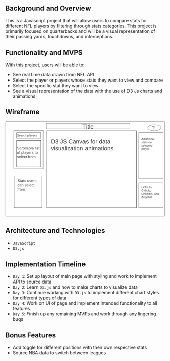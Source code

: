 ## Background and Overview 
This is a Javascript project that will allow users to compare stats for different NFL players by filtering through stats categories. 
This project is primarily focused on quarterbacks and will be a visual representation of their passing yards, touchdowns, and interceptions.

## Functionality and MVPS
With this project, users will be able to: 
- See real time data drawn from NFL API
- Select the player or players whose stats they want to view and compare
- Select the specific stat they want to view 
- See a visual representation of the data with the use of D3 Js charts and animations

## Wireframe

![Wireframe](https://github.com/Muz-98/Javascript/blob/master/assets/wireframe/Wireframe1.png)

## Architecture and Technologies
- `JavaScript`
- `D3.js`

## Implementation Timeline
- `Day 1`: Set up layout of main page with styling and work to implement API to source data
- `Day 2`: Learn `D3.js` and how to make charts to visualize data
- `Day 3`: Continue working with `D3.js` to implement different chart styles for different types of data
- `Day 4`: Work on UI of page and implement intended functionality to all features
- `Day 5`: Finish up any remaining MVPs and work through any lingering bugs

## Bonus Features
- Add toggle for different positions with their own respective stats
- Source NBA data to switch between leagues 